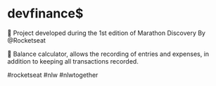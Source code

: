# devfinance$
<p> 🚀 Project developed during the 1st edition of Marathon Discovery By @Rocketseat </p>
<p> 💸 Balance calculator, allows the recording of entries and expenses, in addition to keeping all transactions recorded. </p>
<p> #rocketseat #nlw #nlwtogether  </p>
